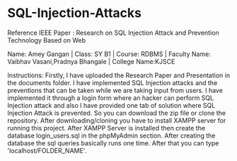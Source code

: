# SQL-Injection-Attacks
Reference IEEE Paper : Research on SQL Injection Attack and Prevention Technology Based on Web

Name: Amey Gangan | Class: SY B1 | Course: RDBMS | Faculty Name: Vaibhav Vasani,Pradnya Bhangale | College Name:KJSCE

Instructions: Firstly, I have uploaded the Research Paper and Presentation in the documents folder. I have implemented SQL Injection attacks and the preventions
that can be taken while we are taking input from users. I have implemented it through a login form where an hacker can perform SQL Injection attack and also I have provided
one tab of solution where SQL Injection Attack is prevented. So you can download the zip file or clone the repository. After downloading/cloning you have to install XAMPP server for running this project. After XAMPP Server is installed then create the database login_users.sql in the phpMyAdmin section. After creating the database the sql queries basically runs one time. After that you can type 'localhost/FOLDER_NAME'.
